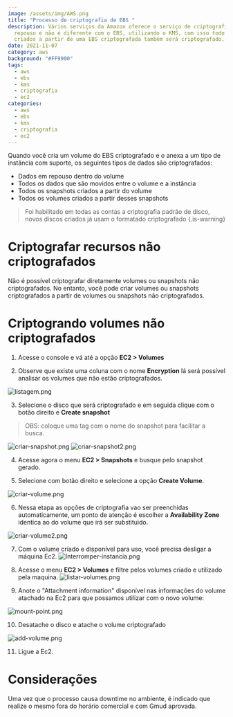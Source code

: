 ```yaml
---
image: /assets/img/AWS.png
title: "Processo de criptografia de EBS "
description: Vários serviços da Amazon oferece o serviço de criptografia em
  repouso e não é diferente com o EBS, utilizando o KMS, com isso todo snapshot
  criados a partir de uma EBS criptografada também será criptografado.
date: 2021-11-07
category: aws
background: "#FF9900"
tags:
  - aws
  - ebs
  - kms
  - criptografia
  - ec2
categories:
  - aws
  - ebs
  - kms
  - criptografia
  - ec2
---
```

Quando você cria um volume do EBS criptografado e o anexa a um tipo de instância com suporte, os seguintes tipos de dados são criptografados:

  * Dados em repouso dentro do volume
  * Todos os dados que são movidos entre o volume e a instância
  * Todos os snapshots criados a partir do volume
  * Todos os volumes criados a partir desses snapshots

> Foi habilitado em todas as contas a criptografia padrão de disco, novos discos criados já usam o formatado criptografado
{.is-warning}


# Criptografar recursos não criptografados

Não é possível criptografar diretamente volumes ou snapshots não criptografados. No entanto, você pode criar volumes ou snapshots criptografados a partir de volumes ou snapshots não criptografados.


# Criptogrando volumes não criptografados


1. Acesse o console e vá até a opção **EC2 > Volumes**

2. Observe que existe uma coluna com o nome **Encryption** lá será possível analisar os volumes que não estão criptografados.

![listagem.png](/ops/infraestrutura/processos/aws/criptografia-ebs/listagem.png)

3. Selecione o disco que será criptografado e em seguida clique com o botão direito e **Create snapshot** 

> OBS: coloque uma tag com o nome do snapshot para facilitar a busca.


![criar-snapshot.png](/ops/infraestrutura/processos/aws/criptografia-ebs/criar-snapshot.png)
![criar-snapshot2.png](/ops/infraestrutura/processos/aws/criptografia-ebs/criar-snapshot2.png)

4. Acesse agora o menu **EC2 > Snapshots** e busque pelo snapshot gerado.

5. Selecione com botão direito e selecione a opção **Create Volume**.

![criar-volume.png](/ops/infraestrutura/processos/aws/criptografia-ebs/criar-volume.png)

6. Nessa etapa as opções de criptografia vao ser preenchidas automaticamente, um ponto de atenção é escolher a **Availability Zone** identica ao do volume que irá ser substituido. 

![criar-volume2.png](/ops/infraestrutura/processos/aws/criptografia-ebs/criar-volume2.png)

7. Com o volume criado e disponível para uso, você precisa desligar a máquina Ec2.
![Interromper-instancia.png](/ops/infraestrutura/processos/aws/criptografia-ebs/interromper-instancia.png)

8. Acesse o menu **EC2 > Volumes** e filtre pelos volumes criado e utilizado pela maquina.
![listar-volumes.png](/ops/infraestrutura/processos/aws/criptografia-ebs/listar-volumes.png)

9. Anote o "Attachment information" disponível nas informações do volume atachado na Ec2 para que possamos utilizar com o novo volume:

![mount-point.png](/ops/infraestrutura/processos/aws/criptografia-ebs/mount-point.png)

10. Desatache o disco e atache o volume criptografado

![add-volume.png](/ops/infraestrutura/processos/aws/criptografia-ebs/add-volume.png)

11. Ligue a Ec2.


# Considerações

Uma vez que o processo causa downtime no ambiente, é indicado que realize o mesmo fora do horário comercial e com Gmud aprovada.